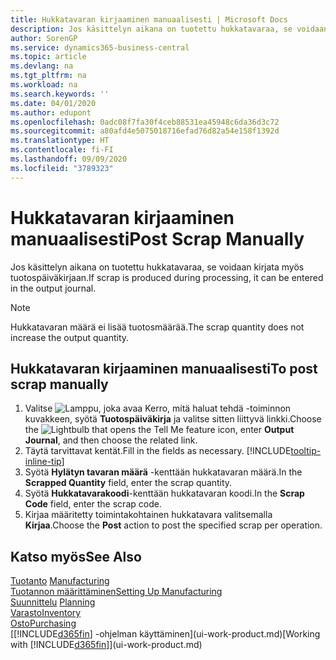 ```yaml
---
title: Hukkatavaran kirjaaminen manuaalisesti | Microsoft Docs
description: Jos käsittelyn aikana on tuotettu hukkatavaraa, se voidaan syöttää myös tuotospäiväkirjaan. Huomaa, että hukkatavaran määrä ei lisää tuotosmäärää.
author: SorenGP
ms.service: dynamics365-business-central
ms.topic: article
ms.devlang: na
ms.tgt_pltfrm: na
ms.workload: na
ms.search.keywords: ''
ms.date: 04/01/2020
ms.author: edupont
ms.openlocfilehash: 0adc08f7fa30f4ceb88531ea45948c6da36d3c72
ms.sourcegitcommit: a80afd4e5075018716efad76d82a54e158f1392d
ms.translationtype: HT
ms.contentlocale: fi-FI
ms.lasthandoff: 09/09/2020
ms.locfileid: "3789323"
---
```

# <a name="post-scrap-manually"></a><span data-ttu-id="8eecc-104">Hukkatavaran kirjaaminen manuaalisesti</span><span class="sxs-lookup"><span data-stu-id="8eecc-104">Post Scrap Manually</span></span>
<span data-ttu-id="8eecc-105">Jos käsittelyn aikana on tuotettu hukkatavaraa, se voidaan kirjata myös tuotospäiväkirjaan.</span><span class="sxs-lookup"><span data-stu-id="8eecc-105">If scrap is produced during processing, it can be entered in the output journal.</span></span> 

> [!NOTE]
> <span data-ttu-id="8eecc-106">Hukkatavaran määrä ei lisää tuotosmäärää.</span><span class="sxs-lookup"><span data-stu-id="8eecc-106">The scrap quantity does not increase the output quantity.</span></span>  

## <a name="to-post-scrap-manually"></a><span data-ttu-id="8eecc-107">Hukkatavaran kirjaaminen manuaalisesti</span><span class="sxs-lookup"><span data-stu-id="8eecc-107">To post scrap manually</span></span>  
1. <span data-ttu-id="8eecc-108">Valitse ![Lamppu, joka avaa Kerro, mitä haluat tehdä -toiminnon](media/ui-search/search_small.png "Kerro, mitä haluat tehdä") kuvakkeen, syötä **Tuotospäiväkirja** ja valitse sitten liittyvä linkki.</span><span class="sxs-lookup"><span data-stu-id="8eecc-108">Choose the ![Lightbulb that opens the Tell Me feature](media/ui-search/search_small.png "Tell me what you want to do") icon, enter **Output Journal**, and then choose the related link.</span></span>  
2. <span data-ttu-id="8eecc-109">Täytä tarvittavat kentät.</span><span class="sxs-lookup"><span data-stu-id="8eecc-109">Fill in the fields as necessary.</span></span> [!INCLUDE[tooltip-inline-tip](includes/tooltip-inline-tip_md.md)]  
3. <span data-ttu-id="8eecc-110">Syötä **Hylätyn tavaran määrä** -kenttään hukkatavaran määrä.</span><span class="sxs-lookup"><span data-stu-id="8eecc-110">In the **Scrapped Quantity** field, enter the scrap quantity.</span></span>  
4. <span data-ttu-id="8eecc-111">Syötä **Hukkatavarakoodi**-kenttään hukkatavaran koodi.</span><span class="sxs-lookup"><span data-stu-id="8eecc-111">In the **Scrap Code** field, enter the scrap code.</span></span>  
5. <span data-ttu-id="8eecc-112">Kirjaa määritetty toimintakohtainen hukkatavara valitsemalla **Kirjaa**.</span><span class="sxs-lookup"><span data-stu-id="8eecc-112">Choose the **Post** action to post the specified scrap per operation.</span></span>  

## <a name="see-also"></a><span data-ttu-id="8eecc-113">Katso myös</span><span class="sxs-lookup"><span data-stu-id="8eecc-113">See Also</span></span>  
<span data-ttu-id="8eecc-114">[Tuotanto](production-manage-manufacturing.md)  </span><span class="sxs-lookup"><span data-stu-id="8eecc-114">[Manufacturing](production-manage-manufacturing.md)  </span></span>  
[<span data-ttu-id="8eecc-115">Tuotannon määrittäminen</span><span class="sxs-lookup"><span data-stu-id="8eecc-115">Setting Up Manufacturing</span></span>](production-configure-production-processes.md)  
<span data-ttu-id="8eecc-116">[Suunnittelu](production-planning.md)    </span><span class="sxs-lookup"><span data-stu-id="8eecc-116">[Planning](production-planning.md)    </span></span>  
[<span data-ttu-id="8eecc-117">Varasto</span><span class="sxs-lookup"><span data-stu-id="8eecc-117">Inventory</span></span>](inventory-manage-inventory.md)  
[<span data-ttu-id="8eecc-118">Osto</span><span class="sxs-lookup"><span data-stu-id="8eecc-118">Purchasing</span></span>](purchasing-manage-purchasing.md)  
<span data-ttu-id="8eecc-119">[[!INCLUDE[d365fin](includes/d365fin_md.md)] -ohjelman käyttäminen](ui-work-product.md)</span><span class="sxs-lookup"><span data-stu-id="8eecc-119">[Working with [!INCLUDE[d365fin](includes/d365fin_md.md)]](ui-work-product.md)</span></span>
